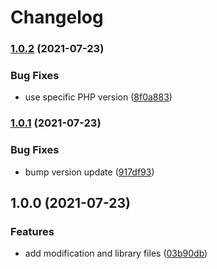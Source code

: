 # Changelog

### [1.0.2](https://www.github.com/brokeyourbike/pro-scss-opencart/compare/v1.0.1...v1.0.2) (2021-07-23)


### Bug Fixes

* use specific PHP version ([8f0a883](https://www.github.com/brokeyourbike/pro-scss-opencart/commit/8f0a8837970e788c87307030466d48bd3ae081cb))

### [1.0.1](https://www.github.com/brokeyourbike/pro-scss-opencart/compare/v1.0.0...v1.0.1) (2021-07-23)


### Bug Fixes

* bump version update ([917df93](https://www.github.com/brokeyourbike/pro-scss-opencart/commit/917df9306b7d2a4e5d4e2390608f9c6343728f87))

## 1.0.0 (2021-07-23)


### Features

* add modification and library files ([03b90db](https://www.github.com/brokeyourbike/pro-scss-opencart/commit/03b90db0e71174d2b5c5e329bd99d5258bfbb307))
